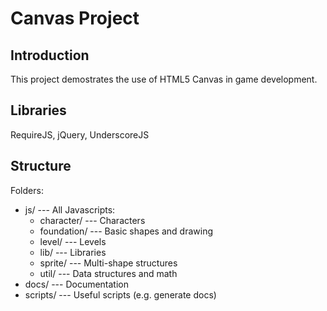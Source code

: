 # Canvas Project

## Introduction
This project demostrates the use of HTML5 Canvas in game development.

## Libraries
RequireJS, jQuery, UnderscoreJS

## Structure
Folders:

* js/ --- All Javascripts:
	* character/ --- Characters
	* foundation/ --- Basic shapes and drawing
	* level/ --- Levels
	* lib/ --- Libraries
	* sprite/ --- Multi-shape structures 
	* util/ --- Data structures and math
* docs/ --- Documentation
* scripts/ --- Useful scripts (e.g. generate docs)

